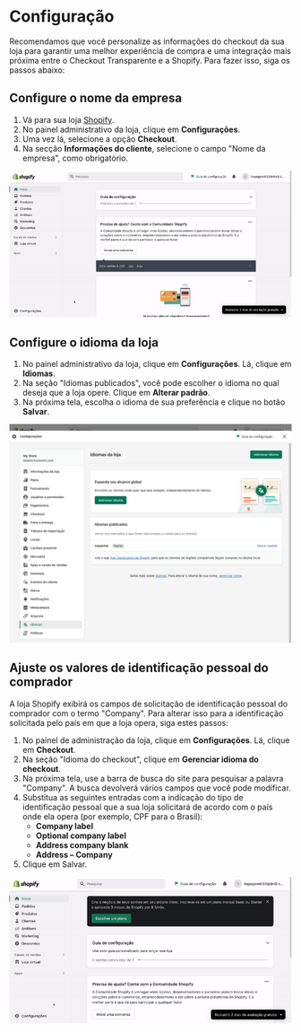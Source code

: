 # Configuração

Recomendamos que você personalize as informações do checkout da sua loja para garantir uma melhor experiência de compra e uma integração mais próxima entre o Checkout Transparente e a Shopify. Para fazer isso, siga os passos abaixo:

## Configure o nome da empresa

1. Vá para sua loja [Shopify](https://accounts.shopify.com/store-login).
2. No painel administrativo da loja, clique em **Configurações**.
3. Uma vez lá, selecione a opção **Checkout**.
4. Na secção **Informações do cliente**, selecione o campo "Nome da empresa", como obrigatório.

![configurar empresa portugues](/images/shopify/configurar-empresa-PT.gif)

## Configure o idioma da loja

1. No painel administrativo da loja, clique em **Configurações**. Lá, clique em **Idiomas**.
2. Na seção "Idiomas publicados", você pode escolher o idioma no qual deseja que a loja opere. Clique em **Alterar padrão**. 
3. Na próxima tela, escolha o idioma de sua preferência e clique no botão **Salvar**.

![configurar idioma pt](/images/shopify/cambiar-idioma-PT.png)

## Ajuste os valores de identificação pessoal do comprador

A loja Shopify exibirá os campos de solicitação de identificação pessoal do comprador com o termo "Company". Para alterar isso para a identificação solicitada pelo país em que a loja opera, siga estes passos:

1. No painel de administração da loja, clique em **Configurações**. Lá, clique em **Checkout**.
2. Na seção "Idioma do checkout", clique em **Gerenciar idioma do checkout**.
3. Na próxima tela, use a barra de busca do site para pesquisar a palavra "Company". A busca devolverá vários campos que você pode modificar.
5. Substitua as seguintes entradas com a indicação do tipo de identificação pessoal que a sua loja solicitará de acordo com o país onde ela opera (por exemplo, CPF para o Brasil):
    * **Company label**
    * **Optional company label**
    * **Address company blank**
    * **Address – Company**
6. Clique em Salvar.

![cambiar idioma PT](/images/shopify/company-name-pt.gif)